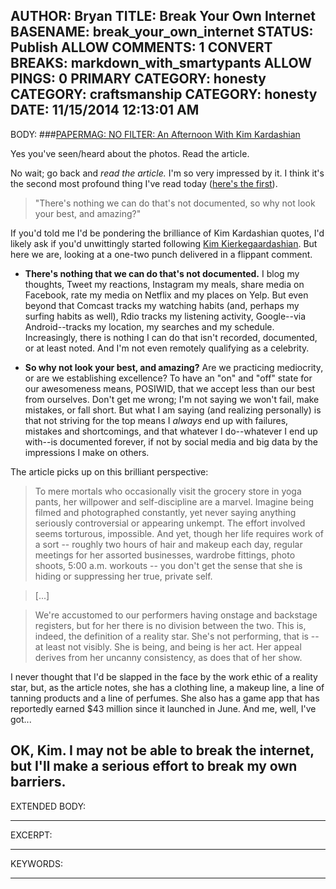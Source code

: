 AUTHOR: Bryan
TITLE: Break Your Own Internet
BASENAME: break_your_own_internet
STATUS: Publish
ALLOW COMMENTS: 1
CONVERT BREAKS: markdown_with_smartypants
ALLOW PINGS: 0
PRIMARY CATEGORY: honesty
CATEGORY: craftsmanship
CATEGORY: honesty
DATE: 11/15/2014 12:13:01 AM
-----
BODY:
###[PAPERMAG: NO FILTER: An Afternoon With Kim Kardashian](http://www.papermag.com/2014/11/kim_kardashian.php)

Yes you've seen/heard about the photos. Read the article.

No wait; go back and _read the article._ I'm so very impressed by it. I think it's the second most profound thing I've read today ([here's the first](https://adventistbiblicalresearch.org/materials/theology-heaven/marriage-heaven)).

> "There's nothing we can do that's not documented, so why not look your best, and amazing?" 

If you'd told me I'd be pondering the brilliance of Kim Kardashian quotes, I'd likely ask if you'd unwittingly started following [Kim Kierkegaardashian](https://twitter.com/KimKierkegaard). But here we are, looking at a one-two punch delivered in a flippant comment. 

* **There's nothing that we can do that's not documented.** I blog my thoughts, Tweet my reactions, Instagram my meals, share media on Facebook, rate my media on Netflix and my places on Yelp. But even beyond that Comcast tracks my watching habits (and, perhaps my surfing habits as well), Rdio tracks my listening activity, Google--via Android--tracks my location, my searches and my schedule. Increasingly, there is nothing I can do that isn't recorded, documented, or at least noted. And I'm not even remotely qualifying as a celebrity.

* **So why not look your best, and amazing?** Are we practicing mediocrity, or are we establishing excellence? To have an "on" and "off" state for our awesomeness means, POSIWID, that we accept less than our best from ourselves. Don't get me wrong; I'm not saying we won't fail, make mistakes, or fall short. But what I am saying (and realizing personally) is that not striving for the top means I _always_ end up with failures, mistakes and shortcomings, and that whatever I do--whatever I end up with--is documented forever, if not by social media and big data by the impressions I make on others. 

The article picks up on this brilliant perspective: 

> To mere mortals who occasionally visit the grocery store in yoga pants, her willpower and self-discipline are a marvel. Imagine being filmed and photographed constantly, yet never saying anything seriously controversial or appearing unkempt. The effort involved seems torturous, impossible. And yet, though her life requires work of a sort -- roughly two hours of hair and makeup each day, regular meetings for her assorted businesses, wardrobe fittings, photo shoots, 5:00 a.m. workouts -- you don't get the sense that she is hiding or suppressing her true, private self. 

> [...]

> We're accustomed to our performers having onstage and backstage registers, but for her there is no division between the two. This is, indeed, the definition of a reality star. She's not performing, that is -- at least not visibly. She is being, and being is her act. Her appeal derives from her uncanny consistency, as does that of her show. 

I never thought that I'd be slapped in the face by the work ethic of a reality star, but, as the article notes, she has a clothing line, a makeup line, a line of tanning products and a line of perfumes. She also has a game app that has reportedly earned $43 million since it launched in June. And me, well, I've got...

OK, Kim. I may not be able to break the internet, but I'll make a serious effort to break my own barriers. 
-----
EXTENDED BODY:

-----
EXCERPT:

-----
KEYWORDS:

-----


